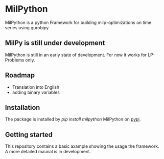 # MilPython
MilPython is a python Framework for building milp-optimizations on time series using gurobipy

## MilPy is still under development
MilPython is still in an early state of development. For now it works for LP-Problems only.

## Roadmap
- Translation into English
- adding binary variables

## Installation
The package is installed by
*pip install milpython*
MilPython on [pypi](https://pypi.org/project/MilPython/).

## Getting started
This repository contains a basic axample showing the usage the framework.
A more detailed maunal is in development.
